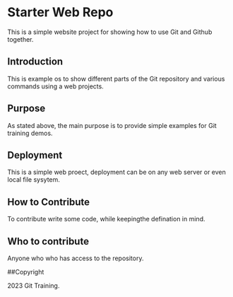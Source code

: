 # Starter Web Repo

This is a simple website project for showing how to use Git and Github together.

## Introduction 

This is example os to show different parts of the Git repository and various commands using a web projects.

## Purpose

As stated above, the main purpose is to provide simple examples for Git training demos.

## Deployment

This is a simple web proect, deployment can be on any web server or even local file sysytem.

## How to Contribute 

To contribute write some code, while keepingthe defination in mind.

## Who to contribute

Anyone who who has access to the repository.

##Copyright

2023 Git Training.
